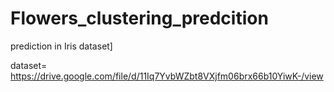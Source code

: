 # Flowers_clustering_predcition
prediction in Iris dataset]

dataset= https://drive.google.com/file/d/11Iq7YvbWZbt8VXjfm06brx66b10YiwK-/view
